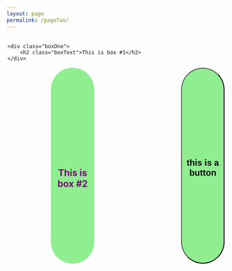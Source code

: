 ```yaml
---
layout: page
permalink: /pageTwo/
---
```



<div class="wrapper">

	<div class="boxOne">
		<h2 class="boxText">This is box #1</h2>
	</div>

<div class="boxTwo">
		<h2 class="boxText">This is box #2</h2>
	</div>

<a href="/pageThree/">
	
<button class="buttonOne">


<h2>this is a button</h2>

</button>

</a>
</div>

<style type="text/css">
	.boxText{
		position: relative;
	    top: 50%;
	    transform: translateY(-50%);
		color: purple;
	}
	.boxOne{
		background-color: lightgreen;
		float:left;
		width: 20%;
		height: 450px;
		border-radius: 50px 50px;
		text-align: center;

	}
	.boxTwo{
		background-color: lightgreen;
		float: left;
		margin-left: 20%;
		width: 20%;
		height: 450px;
		border-radius: 50px 50px;
		text-align: center;

	}
	.buttonOne{
		background-color: lightgreen;
		float:right;
		width: 20%;
		height: 450px;
		border-radius: 50px 50px;
		text-align: center;

	}
	.wrapper{
		padding: 2px;

	}
</style>









